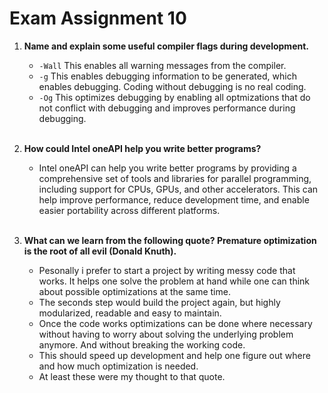 # Exam Assignment 10

1. **Name and explain some useful compiler flags during development.**

    * ```-Wall``` This enables all warning messages from the compiler.
    * ```-g``` This enables debugging information to be generated, which enables debugging. Coding without debugging is no real coding.
    * ```-Og``` This optimizes debugging by enabling all optmizations that do not conflict with debugging and improves performance during debugging.
    <br>

2. **How could Intel oneAPI help you write better programs?**

    * Intel oneAPI can help you write better programs by providing a comprehensive set of tools and libraries for parallel programming, including support for CPUs, GPUs, and other accelerators. This can help improve performance, reduce development time, and enable easier portability across different platforms.
    <br>

3. **What can we learn from the following quote? Premature optimization is the root of all evil (Donald Knuth).**

    * Pesonally i prefer to start a project by writing messy code that works. It helps one solve the problem at hand while one can think about possible optimizations at the same time.
    * The seconds step would build the project again, but highly modularized, readable and easy to maintain. 
    * Once the code works optimizations can be done where necessary without having to worry about solving the underlying problem anymore. And without breaking the working code.
    * This should speed up development and help one figure out where and how much optimization is needed.
    * At least these were my thought to that quote.
    <br>

